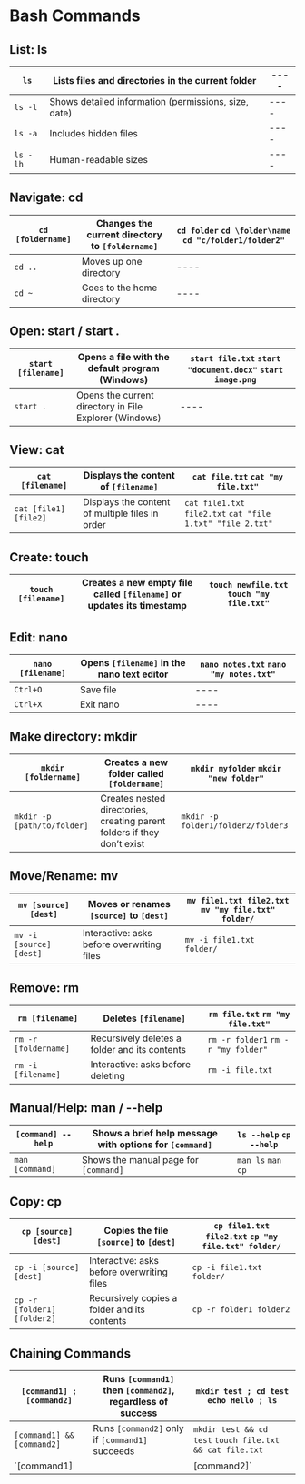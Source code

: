 # Bash Commands

## List: ls

| `ls`             | Lists files and directories in the current folder              | ---- |
| ---------------- | ---------------------------------------------------------------| ---- |
| `ls -l`          | Shows detailed information (permissions, size, date)           | ---- |
| `ls -a`          | Includes hidden files                                           | ---- |
| `ls -lh`         | Human-readable sizes                                            | ---- |

## Navigate: cd

| `cd [foldername]` | Changes the current directory to `[foldername]`               | `cd folder` `cd \folder\name` `cd "c/folder1/folder2"` |
| ---------------- | --------------------------------------------------------------- | ---- |
| `cd ..`          | Moves up one directory                                         | ---- |
| `cd ~`           | Goes to the home directory                                      | ---- |

## Open: start / start .

| `start [filename]` | Opens a file with the default program (Windows)               | `start file.txt` `start "document.docx"` `start image.png` |
| ---------------- | --------------------------------------------------------------- | ---- |
| `start .`        | Opens the current directory in File Explorer (Windows)         | ---- |

## View: cat

| `cat [filename]` | Displays the content of `[filename]`                             | `cat file.txt` `cat "my file.txt"` |
| ---------------- | --------------------------------------------------------------- | ---- |
| `cat [file1] [file2]` | Displays the content of multiple files in order           | `cat file1.txt file2.txt` `cat "file 1.txt" "file 2.txt"` |

## Create: touch

| `touch [filename]` | Creates a new empty file called `[filename]` or updates its timestamp | `touch newfile.txt` `touch "my file.txt"` |
| ---------------- | --------------------------------------------------------------- | ---- |

## Edit: nano

| `nano [filename]` | Opens `[filename]` in the nano text editor                      | `nano notes.txt` `nano "my notes.txt"` |
| ---------------- | --------------------------------------------------------------- | ---- |
| `Ctrl+O`         | Save file                                                        | ---- |
| `Ctrl+X`         | Exit nano                                                        | ---- |

## Make directory: mkdir

| `mkdir [foldername]` | Creates a new folder called `[foldername]`                   | `mkdir myfolder` `mkdir "new folder"` |
| ---------------- | --------------------------------------------------------------- | ---- |
| `mkdir -p [path/to/folder]` | Creates nested directories, creating parent folders if they don’t exist | `mkdir -p folder1/folder2/folder3` |

## Move/Rename: mv

| `mv [source] [dest]` | Moves or renames `[source]` to `[dest]`                     | `mv file1.txt file2.txt` `mv "my file.txt" folder/` |
| ---------------- | --------------------------------------------------------------- | ---- |
| `mv -i [source] [dest]` | Interactive: asks before overwriting files               | `mv -i file1.txt folder/` |

## Remove: rm

| `rm [filename]`  | Deletes `[filename]`                                            | `rm file.txt` `rm "my file.txt"` |
| ---------------- | --------------------------------------------------------------- | ---- |
| `rm -r [foldername]` | Recursively deletes a folder and its contents               | `rm -r folder1` `rm -r "my folder"` |
| `rm -i [filename]` | Interactive: asks before deleting                              | `rm -i file.txt` |

## Manual/Help: man / --help

| `[command] --help` | Shows a brief help message with options for `[command]`        | `ls --help` `cp --help` |
| ---------------- | --------------------------------------------------------------- | ---- |
| `man [command]`  | Shows the manual page for `[command]`                            | `man ls` `man cp` |

## Copy: cp

| `cp [source] [dest]` | Copies the file `[source]` to `[dest]`                       | `cp file1.txt file2.txt` `cp "my file.txt" folder/` |
| ---------------- | --------------------------------------------------------------- | ---- |
| `cp -i [source] [dest]` | Interactive: asks before overwriting files                | `cp -i file1.txt folder/` |
| `cp -r [folder1] [folder2]` | Recursively copies a folder and its contents           | `cp -r folder1 folder2` |

## Chaining Commands

| `[command1] ; [command2]` | Runs `[command1]` then `[command2]`, regardless of success | `mkdir test ; cd test` `echo Hello ; ls` |
| ------------------------- | ----------------------------------------------------------- | ---- |
| `[command1] && [command2]` | Runs `[command2]` only if `[command1]` succeeds             | `mkdir test && cd test` `touch file.txt && cat file.txt` |
| `[command1] || [command2]` | Runs `[command2]` only if `[command1]` fails                | `cd not_found || echo "Failed to change directory"` |
